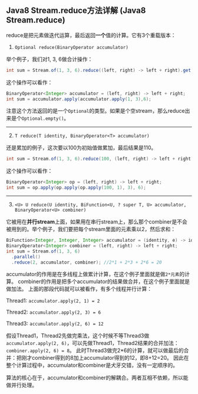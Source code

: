 ## Java8 Stream.reduce方法详解 (Java8 Stream.reduce)
reduce是把元素做迭代运算，最后返回**一个**值的计算。它有3个重载版本：

1. `Optional reduce(BinaryOperator accumulator)`

举个例子，我们对1, 3, 6做合计操作：
```java
int sum = Stream.of(1, 3, 6).reduce((left, right) -> left + right).get();  //1+3+6=10
```
这个操作可以看作：
```java
BinaryOperator<Integer> accumulator = (left, right) -> left + right;
int sum = accumulator.apply(accumulator.apply(1, 3),6);
```
注意这个方法返回的是一个`Optional`的类型。如果是个空stream，那么reduce出来是个`Optional.empty()`。
***

2. `T reduce(T identity, BinaryOperator<T> accumulator)`

还是累加的例子，这次要以100为初始值做累加，最后结果是110。
```java
int sum = Stream.of(1, 3, 6).reduce(100, (left, right) -> left + right);  
```
这个操作可以看作：
```java
BinaryOperator<Integer> op = (left, right) -> left + right; 
int sum = op.apply(op.apply(op.apply(100, 1), 3), 6);
```
***

3. `<U> U reduce(U identity, BiFunction<U, ? super T, U> accumulator, BinaryOperator<U> combiner)`

它被用在**并行stream**上面，如果用在串行stream上，那么那个combiner是不会被用到的。举个例子，我们要把每个stream里面的元素乘以2，然后求和：
```java
BiFunction<Integer, Integer, Integer> accumulator = (identity, e) -> identity * e;
BinaryOperator<Integer> combiner = (left, right) -> left + right;
int sum = Stream.of(1, 3, 6)
  .parallel()
  .reduce(2, accumulator, combiner); //2*1 + 2*3 + 2*6 = 20
```
accumulator的作用是在多线程上做累计计算，在这个例子里面就是做`2*元素`的计算。
combiner的作用是把多个accumulator的结果做合并，在这个例子里面就是做加法。
上面的那段代码就可以被看作，有多个线程并行计算：

Thread1: `accumulator.apply(2, 1) = 2`

Thread2: `accumulator.apply(2, 3) = 6`

Thread3: `accumulator.apply(2, 6) = 12`

假设Thread1，Thread2先做完乘法，这个时候不等Thread3做`accumulator.apply(2, 6)`，可以先做Thread1，Thread2结果的合并加法：`combiner.apply(2, 6) = 8`。
此时Thread3做完2*6的计算，就可以做最后的合并：把刚才combiner得到的8加上accumulator得到的12，即8+12=20。
因此在整个计算过程中，accumulator和combiner是犬牙交错，没有一定顺序的。

算法的核心在于，accumulator和combiner的解耦合。两者互相不依赖，所以能做并行处理。
